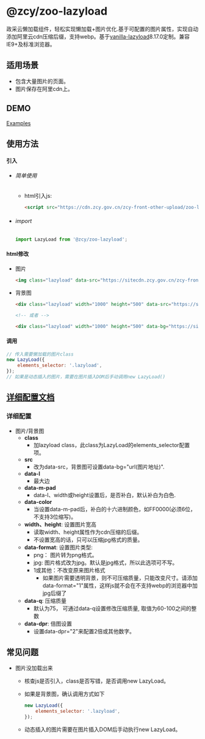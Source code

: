 # @zcy/zoo-lazyload

政采云懒加载组件，轻松实现懒加载+图片优化.基于可配置的图片属性，实现自动添加阿里云cdn压缩后缀，支持webp。基于[vanilla-lazyload](https://www.andreaverlicchi.eu/lazyload/)8.17.0定制。兼容IE9+及标准浏览器。

## 适用场景
* 包含大量图片的页面。
* 图片保存在阿里cdn上。

## DEMO

[Examples](https://sitecdn.zcy.gov.cn/zcy-front-other-upload/eccac4a499a6232eb45ce06b23754f18.html)

## 使用方法

#### 引入

- ###### 简单使用
  - html引入js:

    ```html
    <script src="https://cdn.zcy.gov.cn/zcy-front-other-upload/zoo-lazyload.min.js"></script>
    ```

- ###### import

    ```javascript
    import LazyLoad from '@zcy/zoo-lazyload';
	```



#### html修改

- 图片

  ```html
  <img class="lazyload" data-src="https://sitecdn.zcy.gov.cn/zcy-front-other-upload/4b6ac189a0e1bd6ef4a38091a66f7a61.png" data-srcset="https://sitecdn.zcy.gov.cn/zcy-front-other-upload/4b6ac189a0e1bd6ef4a38091a66f7a61.png 2x" alt="图片名称" width="100" height="100" />
  ```

- 背景图

  ```html
  <div class="lazyload" width="1000" height="500" data-src="https://sitecdn.zcy.gov.cn/zcy-front-other-upload/4b6ac189a0e1bd6ef4a38091a66f7a61.png"></div>
  
  <!-- 或者 -->
  
  <div class="lazyload" width="1000" height="500" data-bg="https://sitecdn.zcy.gov.cn/zcy-front-other-upload/4b6ac189a0e1bd6ef4a38091a66f7a61.png"></div>
  ```



#### 调用

```javascript
// 传入需要懒加载的图片class
new LazyLoad({
    elements_selector: '.lazyload',
});
// 如果是动态插入的图片，需要在图片插入DOM后手动调用new LazyLoad()
```

## [详细配置文档](https://www.andreaverlicchi.eu/lazyload/)

### 详细配置
* 图片/背景图
    * **class**
        * 加lazyload class，此class为LazyLoad的elements_selector配置项。
    * **src**
        * 改为data-src，背景图可设置data-bg="url(图片地址)".
    * **data-l**
        * 最大边
    * **data-m-pad**
        * data-l、width或height设置后，是否补白，默认补白为白色.
    * **data-color**
        * 当设置data-m-pad后，补白的十六进制颜色，如FF0000(必须6位，不支持3位缩写)。
    * **width、height**: 设置图片宽高
        * 读取width、height属性作为cdn压缩的后缀。
        * 不设置宽高的话，只可以压缩jpg格式的质量。
    * **data-format**: 设置图片类型:
        * png： 图片转为png格式。
        * jpg: 图片格式改为jpg。默认是jpg格式，所以此选项可不写。
        * 1或其他：不改变原来图片格式
            * 如果图片需要透明背景，则不可压缩质量，只能改变尺寸。请添加data-format="1"属性，这样js就不会在不支持webp的浏览器中加jpg后缀了
    * **data-q**: 压缩质量
        * 默认为75， 可通过data-q设置修改压缩质量, 取值为60-100之间的整数
    * **data-dpr**:  倍图设置
        * 设置data-dpr="2"来配置2倍或其他数字。



## 常见问题

- 图片没加载出来

  - 核查js是否引入，class是否写错，是否调用new LazyLoad。

  - 如果是背景图，确认调用方式如下

    ```javascript
    new LazyLoad({
        elements_selector: '.lazyload',
    });
    ```

  - 动态插入的图片需要在图片插入DOM后手动执行new LazyLoad。
